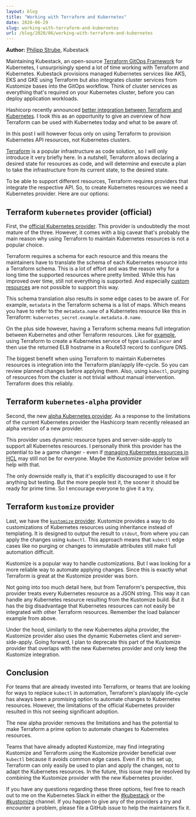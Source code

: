 ```yaml
---
layout: blog
title: "Working with Terraform and Kubernetes"
date: 2020-06-29
slug: working-with-terraform-and-kubernetes
url: /blog/2020/06/working-with-terraform-and-kubernetes
---
```


**Author:** [Philipp Strube](https://twitter.com/pst418), Kubestack

Maintaining Kubestack, an open-source [Terraform GitOps Framework](https://www.kubestack.com/lp/terraform-gitops-framework) for Kubernetes, I unsurprisingly spend a lot of time working with Terraform and Kubernetes. Kubestack provisions managed Kubernetes services like AKS, EKS and GKE using Terraform but also integrates cluster services from Kustomize bases into the GitOps workflow. Think of cluster services as everything that's required on your Kubernetes cluster, before you can deploy application workloads.

Hashicorp recently announced [better integration between Terraform and Kubernetes](https://www.hashicorp.com/blog/deploy-any-resource-with-the-new-kubernetes-provider-for-hashicorp-terraform/). I took this as an opportunity to give an overview of how Terraform can be used with Kubernetes today and what to be aware of.

In this post I will however focus only on using Terraform to provision Kubernetes API resources, not Kubernetes clusters.

[Terraform](https://www.terraform.io/intro/index.html) is a popular infrastructure as code solution, so I will only introduce it very briefly here. In a nutshell, Terraform allows declaring a desired state for resources as code, and will determine and execute a plan to take the infrastructure from its current state, to the desired state.

To be able to support different resources, Terraform requires providers that integrate the respective API. So, to create Kubernetes resources we need a Kubernetes provider. Here are our options:

## Terraform `kubernetes` provider (official)

First, the [official Kubernetes provider](https://github.com/hashicorp/terraform-provider-kubernetes). This provider is undoubtedly the most mature of the three. However, it comes with a big caveat that's probably the main reason why using Terraform to maintain Kubernetes resources is not a popular choice.

Terraform requires a schema for each resource and this means the maintainers have to translate the schema of each Kubernetes resource into a Terraform schema. This is a lot of effort and was the reason why for a long time the supported resources where pretty limited. While this has improved over time, still not everything is supported. And especially [custom resources](https://kubernetes.io/docs/concepts/extend-kubernetes/api-extension/custom-resources/) are not possible to support this way.

This schema translation also results in some edge cases to be aware of. For example, `metadata` in the Terraform schema is a list of maps. Which means you have to refer to the `metadata.name` of a Kubernetes resource like this in Terraform: `kubernetes_secret.example.metadata.0.name`.

On the plus side however, having a Terraform schema means full integration between Kubernetes and other Terraform resources. Like for [example](https://github.com/kbst/terraform-kubestack/blob/e5caa6d20926d546a045144ebe79c7cc8c0b4c8a/aws/_modules/eks/ingress.tf#L37), using Terraform to create a Kubernetes service of type `LoadBalancer` and then use the returned ELB hostname in a Route53 record to configure DNS.

The biggest benefit when using Terraform to maintain Kubernetes resources is integration into the Terraform plan/apply life-cycle. So you can review planned changes before applying them. Also, using `kubectl`, purging of resources from the cluster is not trivial without manual intervention. Terraform does this reliably.

## Terraform `kubernetes-alpha` provider

Second, the new [alpha Kubernetes provider](https://github.com/hashicorp/terraform-provider-kubernetes-alpha). As a response to the limitations of the current Kubernetes provider the Hashicorp team recently released an alpha version of a new provider.

This provider uses dynamic resource types and server-side-apply to support all Kubernetes resources. I personally think this provider has the potential to be a game changer - even if [managing Kubernetes resources in HCL](https://github.com/hashicorp/terraform-provider-kubernetes-alpha#moving-from-yaml-to-hcl) may still not be for everyone. Maybe the Kustomize provider below will help with that.

The only downside really is, that it's explicitly discouraged to use it for anything but testing. But the more people test it, the sooner it should be ready for prime time. So I encourage everyone to give it a try.

## Terraform `kustomize` provider

Last, we have the [`kustomize` provider](https://github.com/kbst/terraform-provider-kustomize). Kustomize provides a way to do customizations of Kubernetes resources using inheritance instead of templating. It is designed to output the result to `stdout`, from where you can apply the changes using `kubectl`. This approach means that `kubectl` edge cases like no purging or changes to immutable attributes still make full automation difficult.

Kustomize is a popular way to handle customizations. But I was looking for a more reliable way to automate applying changes. Since this is exactly what Terraform is great at the Kustomize provider was born.

Not going into too much detail here, but from Terraform's perspective, this provider treats every Kubernetes resource as a JSON string. This way it can handle any Kubernetes resource resulting from the Kustomize build. But it has the big disadvantage that Kubernetes resources can not easily be integrated with other Terraform resources. Remember the load balancer example from above.

Under the hood, similarly to the new Kubernetes alpha provider, the Kustomize provider also uses the dynamic Kubernetes client and server-side-apply. Going forward, I plan to deprecate this part of the Kustomize provider that overlaps with the new Kubernetes provider and only keep the Kustomize integration.

## Conclusion

For teams that are already invested into Terraform, or teams that are looking for ways to replace `kubectl` in automation, Terraform's plan/apply life-cycle has always been a promising option to automate changes to Kubernetes resources. However, the limitations of the official Kubernetes provider resulted in this not seeing significant adoption.

The new alpha provider removes the limitations and has the potential to make Terraform a prime option to automate changes to Kubernetes resources.

Teams that have already adopted Kustomize, may find integrating Kustomize and Terraform using the Kustomize provider beneficial over `kubectl` because it avoids common edge cases. Even if in this set up, Terraform can only easily be used to plan and apply the changes, not to adapt the Kubernetes resources. In the future, this issue may be resolved by combining the Kustomize provider with the new Kubernetes provider.

If you have any questions regarding these three options, feel free to reach out to me on the Kubernetes Slack in either the [#kubestack](https://app.slack.com/client/T09NY5SBT/CMBCT7XRQ) or the [#kustomize](https://app.slack.com/client/T09NY5SBT/C9A5ALABG) channel. If you happen to give any of the providers a try and encounter a problem, please file a GitHub issue to help the maintainers fix it.
